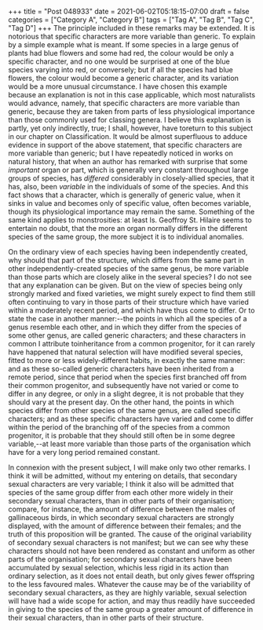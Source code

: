 +++
title = "Post 048933"
date = 2021-06-02T05:18:15-07:00
draft = false
categories = ["Category A", "Category B"]
tags = ["Tag A", "Tag B", "Tag C", "Tag D"]
+++
The principle included in these remarks may be extended. It is notorious that specific characters are more variable than generic. To explain by a simple example what is meant. If some species in a large genus of plants had blue flowers and some had red, the colour would be only a specific character, and no one would be surprised at one of the blue species varying into red, or conversely; but if all the species had blue flowers, the colour would become a generic character, and its variation would be a more unusual circumstance. I have chosen this example because an explanation is not in this case applicable, which most naturalists would advance, namely, that specific characters are more variable than generic, because they are taken from parts of less physiological importance than those commonly used for classing genera. I believe this explanation is partly, yet only indirectly, true; I shall, however, have toreturn to this subject in our chapter on Classification. It would be almost superfluous to adduce evidence in support of the above statement, that specific characters are more variable than generic; but I have repeatedly noticed in works on natural history, that when an author has remarked with surprise that some _important_ organ or part, which is generally very constant throughout large groups of species, has _differed_ considerably in closely-allied species, that it has, also, been _variable_ in the individuals of some of the species. And this fact shows that a character, which is generally of generic value, when it sinks in value and becomes only of specific value, often becomes variable, though its physiological importance may remain the same. Something of the same kind applies to monstrosities: at least Is. Geoffroy St. Hilaire seems to entertain no doubt, that the more an organ normally differs in the different species of the same group, the more subject it is to individual anomalies.

On the ordinary view of each species having been independently created, why should that part of the structure, which differs from the same part in other independently-created species of the same genus, be more variable than those parts which are closely alike in the several species? I do not see that any explanation can be given. But on the view of species being only strongly marked and fixed varieties, we might surely expect to find them still often continuing to vary in those parts of their structure which have varied within a moderately recent period, and which have thus come to differ. Or to state the case in another manner:--the points in which all the species of a genus resemble each other, and in which they differ from the species of some other genus, are called generic characters; and these characters in common I attribute toinheritance from a common progenitor, for it can rarely have happened that natural selection will have modified several species, fitted to more or less widely-different habits, in exactly the same manner: and as these so-called generic characters have been inherited from a remote period, since that period when the species first branched off from their common progenitor, and subsequently have not varied or come to differ in any degree, or only in a slight degree, it is not probable that they should vary at the present day. On the other hand, the points in which species differ from other species of the same genus, are called specific characters; and as these specific characters have varied and come to differ within the period of the branching off of the species from a common progenitor, it is probable that they should still often be in some degree variable,--at least more variable than those parts of the organisation which have for a very long period remained constant.

In connexion with the present subject, I will make only two other remarks. I think it will be admitted, without my entering on details, that secondary sexual characters are very variable; I think it also will be admitted that species of the same group differ from each other more widely in their secondary sexual characters, than in other parts of their organisation; compare, for instance, the amount of difference between the males of gallinaceous birds, in which secondary sexual characters are strongly displayed, with the amount of difference between their females; and the truth of this proposition will be granted. The cause of the original variability of secondary sexual characters is not manifest; but we can see why these characters should not have been rendered as constant and uniform as other parts of the organisation; for secondary sexual characters have been accumulated by sexual selection, whichis less rigid in its action than ordinary selection, as it does not entail death, but only gives fewer offspring to the less favoured males. Whatever the cause may be of the variability of secondary sexual characters, as they are highly variable, sexual selection will have had a wide scope for action, and may thus readily have succeeded in giving to the species of the same group a greater amount of difference in their sexual characters, than in other parts of their structure.
